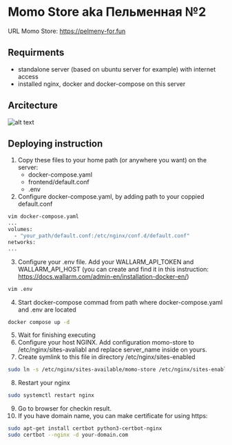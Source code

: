 # Momo Store aka Пельменная №2

URL Momo Store: https://pelmeny-for.fun

## Requirments
- standalone server (based on ubuntu server for example) with internet access
- installed nginx, docker and docker-compose on this server

## Arcitecture
![alt text](https://storage.yandexcloud.net/momo-store-wallarm/architectire.jpg)

## Deploying instruction
1. Copy these files to your home path (or anywhere you want) on the server:
   - docker-compose.yaml
   - frontend/default.conf
   - .env
2. Configure docker-compose.yaml, by adding path to your coppied default.conf
```bash
vim docker-compose.yaml
...
volumes:
  - "your_path/default.conf:/etc/nginx/conf.d/default.conf"
networks:
...
```
3. Configure your .env file. Add your WALLARM_API_TOKEN and WALLARM_API_HOST (you can create and find it in this instruction: https://docs.wallarm.com/admin-en/installation-docker-en/)
```bash
vim .env
```
4. Start docker-compose commad from path where docker-compose.yaml and .env are located
```bash
docker compose up -d
```
5. Wait for finishing executing
6. Configure your host NGINX. Add configuration momo-store to /etc/nginx/sites-avaliabl and replace server_name inside on yours. 
7. Create symlink to this file in directory /etc/nginx/sites-enabled
```bash
sudo ln -s /etc/nginx/sites-available/momo-store /etc/nginx/sites-enabled/
```
8. Restart your nginx
```bash
sudo systemctl restart nginx
```
9. Go to browser for checkin result.
10. If you have domain name, you can make certificate for using https:
```bash
sudo apt-get install certbot python3-certbot-nginx
sudo certbot --nginx -d your-domain.com
```
